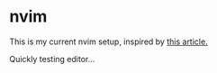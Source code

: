# nvim

This is my current nvim setup, inspired by [this article.](https://medium.com/better-programming/taking-my-university-course-computer-science-notes-in-latex-7565875fdde7?source=bookmarks---------0------------------)

Quickly testing editor...
